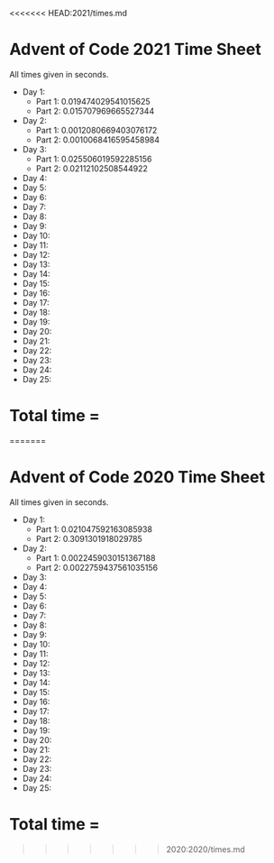 <<<<<<< HEAD:2021/times.md

# Advent of Code 2021 Time Sheet
All times given in seconds. 

* Day 1:
    * Part 1: 0.019474029541015625
    * Part 2: 0.015707969665527344
* Day 2:
    * Part 1: 0.0012080669403076172
    * Part 2: 0.0010068416595458984
* Day 3:
    * Part 1: 0.025506019592285156
    * Part 2: 0.02112102508544922
* Day 4:
* Day 5:
* Day 6:
* Day 7:
* Day 8:
* Day 9:
* Day 10:
* Day 11:
* Day 12:
* Day 13:
* Day 14:
* Day 15:
* Day 16:
* Day 17:
* Day 18:
* Day 19:
* Day 20:
* Day 21:
* Day 22:
* Day 23:
* Day 24:
* Day 25:  

# Total time = 
=======

# Advent of Code 2020 Time Sheet
All times given in seconds. 

* Day 1:
    * Part 1: 0.021047592163085938
    * Part 2: 0.3091301918029785
* Day 2:
    * Part 1: 0.0022459030151367188
    * Part 2: 0.0022759437561035156
* Day 3:
* Day 4:
* Day 5:
* Day 6:
* Day 7:
* Day 8:
* Day 9:
* Day 10:
* Day 11:
* Day 12:
* Day 13:
* Day 14:
* Day 15:
* Day 16:
* Day 17:
* Day 18:
* Day 19:
* Day 20:
* Day 21:
* Day 22:
* Day 23:
* Day 24:
* Day 25:  

# Total time = 
>>>>>>> 2020:2020/times.md
